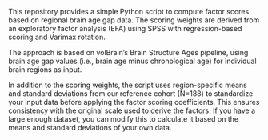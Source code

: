 This repository provides a simple Python script to compute factor scores based on regional brain age gap data. The scoring weights are derived from an exploratory factor analysis (EFA) using SPSS with regression-based scoring and Varimax rotation.

The approach is based on volBrain’s Brain Structure Ages pipeline, using brain age gap values (i.e., brain age minus chronological age) for individual brain regions as input.

In addition to the scoring weights, the script uses region-specific means and standard deviations from our reference cohort (N=188) to standardize your input data before applying the factor scoring coefficients. This ensures consistency with the original scale used to derive the factors. If you have a large enough dataset, you can modify this to calculate it based on the means and standard deviations of your own data.
